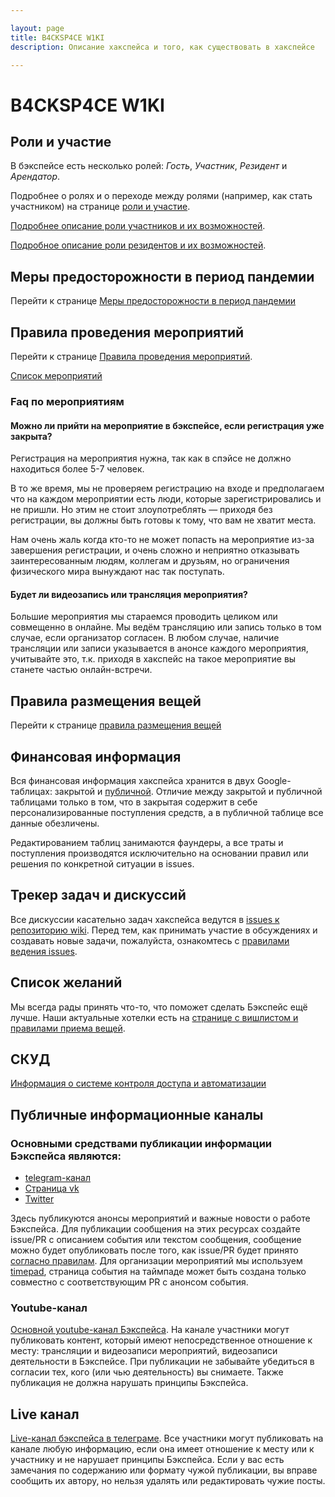 ```yaml
---

layout: page
title: B4CKSP4CE W1KI
description: Описание хакспейса и того, как существовать в хакспейсе

---
```


# B4CKSP4CE W1KI

## Роли и участие

В бэкспейсе есть несколько ролей: *Гость*, *Участник*, *Резидент* и *Арендатор*.

Подробнее о ролях и о переходе между ролями (например, как стать участником) на странице [роли и участие](/evaluation).

[Подробнее описание роли участников и их возможностей](/participants).

[Подробное описание роли резидентов и их возможностей](/residents).

## Меры предосторожности в период пандемии

Перейти к странице [Меры предосторожности в период пандемии](/sars-cov-2)

## Правила проведения мероприятий

Перейти к странице [Правила проведения мероприятий](/event-rules).

[Список мероприятий](/events)

### Faq по мероприятиям

#### Можно ли прийти на мероприятие в бэкспейсе, если регистрация уже закрыта?
Регистрация на мероприятия нужна, так как в спэйсе не должно находиться более 5-7 человек. 

В то же время, мы не проверяем регистрацию на входе и предполагаем что на каждом мероприятии есть люди, которые зарегистрировались и не пришли. Но этим не стоит злоупотреблять — приходя без регистрации, вы должны быть готовы к тому, что вам не хватит места.

Нам очень жаль когда кто-то не может попасть на мероприятие из-за завершения регистрации, и очень сложно и неприятно отказывать заинтересованным людям, коллегам и друзьям, но ограничения физического мира вынуждают нас так поступать.

#### Будет ли видеозапись или трансляция мероприятия?
Большие мероприятия мы стараемся проводить целиком или совмещенно в онлайне. Мы ведём трансляцию или запись только в том случае, если организатор согласен. В любом случае, наличие трансляции или записи указывается в анонсе каждого мероприятия, учитывайте это, т.к. приходя в хакспейс на такое мероприятие вы станете частью онлайн-встречи.

## Правила размещения вещей

Перейти к странице [правила размещения вещей](/stuff)

## Финансовая информация

Вся финансовая информация хакспейса хранится в двух Google-таблицах: закрытой и [публичной](https://drive.google.com/open?id=1axxo8_JOMkHQfMpo-TbR6vLCXhowdyu8iZRUjZ59F04). Отличие между закрытой и публичной таблицами только в том, что в закрытая содержит в себе персонализированные поступления средств, а в публичной таблице все данные обезличены.

Редактированием таблиц занимаются фаундеры, а все траты и поступления производятся исключительно на основании правил или решения по конкретной ситуации в issues. 

## Трекер задач и дискуссий

Все дискуссии касательно задач хакспейса ведутся в [issues к репозиторию wiki](https://github.com/b4ck5p4c3/0x08.in/issues). Перед тем, как принимать участие в обсуждениях и создавать новые задачи, пожалуйста, ознакомтесь с [правилами ведения issues](/issue-rules.html).

## Список желаний

Мы всегда рады принять что-то, что поможет сделать Бэкспейс ещё лучше. Наши актуальные хотелки есть на [странице с вишлистом и правилами приема вещей](/needs.html).

## СКУД

[Информация о системе контроля доступа и автоматизации](/asc)

## Публичные информационные каналы

### Основными средствами публикации информации Бэкспейса являются:

* [telegram-канал](https://t.me/b4ck5p4c3)
* [Страница vk](https://vk.com/b4cksp4ce)
* [Twitter](https://twitter.com/b4cksp4ce)

Здесь публикуются анонсы мероприятий и важные новости о работе Бэкспейса. Для публикации сообщения на этих ресурсах создайте issue/PR с описанием события или текстом сообщения, сообщение можно будет опубликовать после того, как issue/PR будет принято [согласно правилам](/issue_rules). Для организации мероприятий мы используем [timepad](https://b4cksp4ce.timepad.ru), страница события на таймпаде может быть создана только совместно с соответствующим PR с анонсом события.

### Youtube-канал

[Основной youtube-канал Бэкспейса](https://www.youtube.com/channel/UCL_4pID7TE5lwq_MyQqL2nA). На канале участники могут публиковать контент, который имеют непосредственное отношение к месту: трансляции и видеозаписи мероприятий, видеозаписи деятельности в Бэкспейсе. При публикации не забывайте убедиться в согласии тех, кого (или чью деятельность) вы снимаете. Также публикация не должна нарушать принципы Бэкспейса.

## Live канал

[Live-канал бэкспейса в телеграме](https://t.me/b4cksp4cel1ve). Все участники могут публиковать на канале любую информацию, если она имеет отношение к месту или к участнику и не нарушает принципы Бэкспейса. Если у вас есть замечания по содержанию или формату чужой публикации, вы вправе сообщить их автору, но нельзя удалять или редактировать чужие посты.
